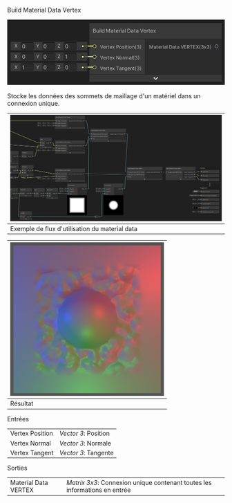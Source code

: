 Build Material Data Vertex

![](build-material-data-vertex.png)

Stocke les données des sommets de maillage d'un matériel dans un connexion unique.

| ![](material-data-vertex-flow-sample.png)      |
| ---------------------------------------------- |
| Exemple de flux d'utilisation du material data |

| ![](material-data-vertex-flow-sample-result.png) |
| ------------------------------------------------ |
| Résultat                                         |

Entrées

|                 |                      |
| --------------- | -------------------- |
| Vertex Position | *Vector 3*: Position |
| Vertex Normal   | *Vector 3*: Normale  |
| Vertex Tangent  | *Vector 3*: Tangente |

Sorties

|                      |                                                              |
| -------------------- | ------------------------------------------------------------ |
| Material Data VERTEX | *Matrix 3x3*: Connexion unique contenant toutes les informations en entrée |

